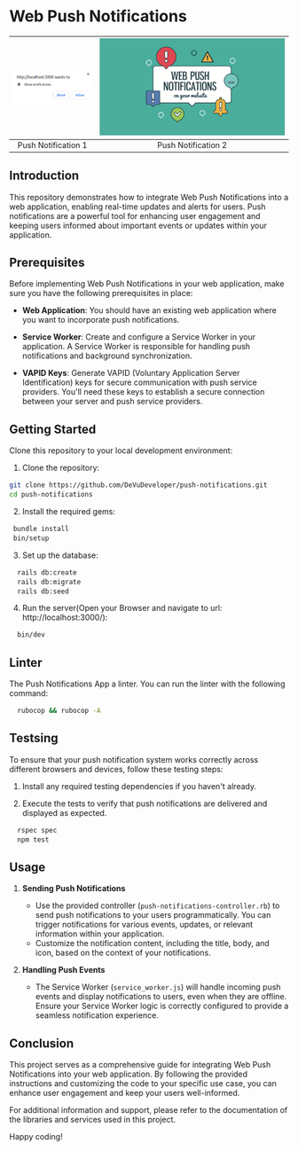 # Web Push Notifications

![Push Notification 1](app/assets/images/screen1.png) | ![Push Notification 2](app/assets/images/screen2.png)
:-------------------------:|:-------------------------:
Push Notification 1           | Push Notification 2 

## Introduction

This repository demonstrates how to integrate Web Push Notifications into a web application, enabling real-time updates and alerts for users. Push notifications are a powerful tool for enhancing user engagement and keeping users informed about important events or updates within your application.

## Prerequisites

Before implementing Web Push Notifications in your web application, make sure you have the following prerequisites in place:

- **Web Application**: You should have an existing web application where you want to incorporate push notifications.

- **Service Worker**: Create and configure a Service Worker in your application. A Service Worker is responsible for handling push notifications and background synchronization.

- **VAPID Keys**: Generate VAPID (Voluntary Application Server Identification) keys for secure communication with push service providers. You'll need these keys to establish a secure connection between your server and push service providers.

## Getting Started

Clone this repository to your local development environment:

1. Clone the repository:

```bash
git clone https://github.com/DeVuDeveloper/push-notifications.git
cd push-notifications
```

2. Install the required gems:

```bash
 bundle install
 bin/setup
```

3. Set up the database:

```bash
  rails db:create
  rails db:migrate
  rails db:seed
```


4. Run the server(Open your Browser and navigate to url: http://localhost:3000/): 

```bash
  bin/dev
```

## Linter

The Push Notifications App a linter. You can run the linter with the following command:

```bash
  rubocop && rubocop -A
```

## Testsing
To ensure that your push notification system works correctly across different browsers and devices, follow these testing steps:

1. Install any required testing dependencies if you haven't already.

2. Execute the tests to verify that push notifications are delivered and displayed as expected.

```bash
  rspec spec
  npm test
```

## Usage

1. **Sending Push Notifications**
   - Use the provided controller (`push-notifications-controller.rb`) to send push notifications to your users programmatically. You can trigger notifications for various events, updates, or relevant information within your application.
   - Customize the notification content, including the title, body, and icon, based on the context of your notifications.

2. **Handling Push Events**
   - The Service Worker (`service_worker.js`) will handle incoming push events and display notifications to users, even when they are offline. Ensure your Service Worker logic is correctly configured to provide a seamless notification experience.


## Conclusion

This project serves as a comprehensive guide for integrating Web Push Notifications into your web application. By following the provided instructions and customizing the code to your specific use case, you can enhance user engagement and keep your users well-informed.

For additional information and support, please refer to the documentation of the libraries and services used in this project.

Happy coding!

